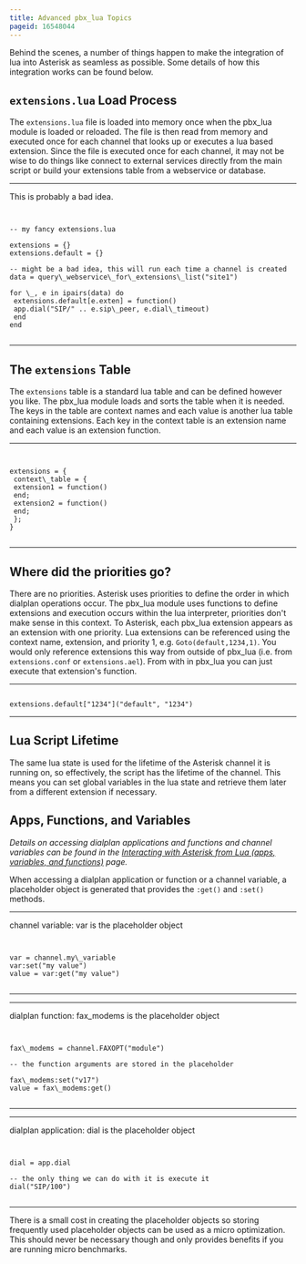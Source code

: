 ```yaml
---
title: Advanced pbx_lua Topics
pageid: 16548044
---
```


Behind the scenes, a number of things happen to make the integration of lua into Asterisk as seamless as possible. Some details of how this integration works can be found below.


`extensions.lua` Load Process
-----------------------------


The `extensions.lua` file is loaded into memory once when the pbx\_lua module is loaded or reloaded. The file is then read from memory and executed once for each channel that looks up or executes a lua based extension. Since the file is executed once for each channel, it may not be wise to do things like connect to external services directly from the main script or build your extensions table from a webservice or database.




---

  
This is probably a bad idea.  


```


-- my fancy extensions.lua

extensions = {}
extensions.default = {}

-- might be a bad idea, this will run each time a channel is created
data = query\_webservice\_for\_extensions\_list("site1")

for \_, e in ipairs(data) do
 extensions.default[e.exten] = function()
 app.dial("SIP/" .. e.sip\_peer, e.dial\_timeout)
 end
end


```



---


The `extensions` Table
----------------------


The `extensions` table is a standard lua table and can be defined however you like. The pbx\_lua module loads and sorts the table when it is needed. The keys in the table are context names and each value is another lua table containing extensions. Each key in the context table is an extension name and each value is an extension function.




---

  
  


```


extensions = {
 context\_table = {
 extension1 = function()
 end;
 extension2 = function()
 end;
 };
}


```



---


Where did the priorities go?
----------------------------


There are no priorities. Asterisk uses priorities to define the order in which dialplan operations occur. The pbx\_lua module uses functions to define extensions and execution occurs within the lua interpreter, priorities don't make sense in this context. To Asterisk, each pbx\_lua extension appears as an extension with one priority. Lua extensions can be referenced using the context name, extension, and priority 1, e.g. `Goto(default,1234,1)`. You would only reference extensions this way from outside of pbx\_lua (i.e. from `extensions.conf` or `extensions.ael`). From with in pbx\_lua you can just execute that extension's function. 




---

  
  


```

extensions.default["1234"]("default", "1234")

```



---


Lua Script Lifetime
-------------------


The same lua state is used for the lifetime of the Asterisk channel it is running on, so effectively, the script has the lifetime of the channel. This means you can set global variables in the lua state and retrieve them later from a different extension if necessary.


Apps, Functions, and Variables
------------------------------


*Details on accessing dialplan applications and functions and channel variables can be found in the [Interacting with Asterisk from Lua (apps, variables, and functions)](/Interacting-with-Asterisk-from-Lua--apps--variables--and-functions-) page.*


 When accessing a dialplan application or function or a channel variable, a placeholder object is generated that provides the `:get()` and `:set()` methods.




---

  
channel variable: var is the placeholder object  


```


var = channel.my\_variable
var:set("my value")
value = var:get("my value")


```



---




---

  
dialplan function: fax\_modems is the placeholder object  


```


fax\_modems = channel.FAXOPT("module")

-- the function arguments are stored in the placeholder

fax\_modems:set("v17")
value = fax\_modems:get()


```



---




---

  
dialplan application: dial is the placeholder object  


```


dial = app.dial

-- the only thing we can do with it is execute it
dial("SIP/100")


```



---


There is a small cost in creating the placeholder objects so storing frequently used placeholder objects can be used as a micro optimization. This should never be necessary though and only provides benefits if you are running micro benchmarks.

